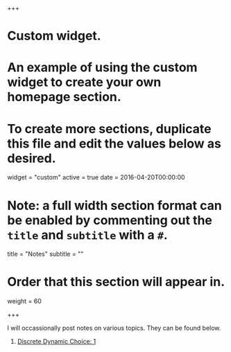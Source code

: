 +++
# Custom widget.
# An example of using the custom widget to create your own homepage section.
# To create more sections, duplicate this file and edit the values below as desired.
widget = "custom"
active = true
date = 2016-04-20T00:00:00

# Note: a full width section format can be enabled by commenting out the `title` and `subtitle` with a `#`.
title = "Notes"
subtitle = ""

# Order that this section will appear in.
weight = 60

+++


I will occassionally post notes on various topics. They can be found below. 

1. [Discrete Dynamic Choice: 1](first/set_one.html)

